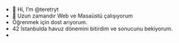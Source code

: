 - 👋 Hi, I’m @teretryt
- 👀  Uzun zamandır Web ve Masaüstü çalışıyorum
- Öğrenmek için dost arıyorum.
- 42 İstanbulda havuz dönemini bitirdim ve sonucunu bekiyorum.
-

<!---
teretryt/teretryt is a ✨ special ✨ repository because its `README.md` (this file) appears on your GitHub profile.
You can click the Preview link to take a look at your changes.
--->
